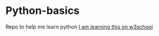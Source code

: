 # Python-basics
Repo to help me learn python
[I am learning this on w3school](https://www.w3schools.com)
